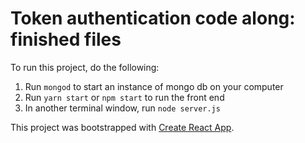 # Token authentication code along: finished files
To run this project, do the following:
1. Run `mongod` to start an instance of mongo db on your computer
2. Run `yarn start` or `npm start` to run the front end
3. In another terminal window, run `node server.js`

This project was bootstrapped with [Create React App](https://github.com/facebook/create-react-app).
